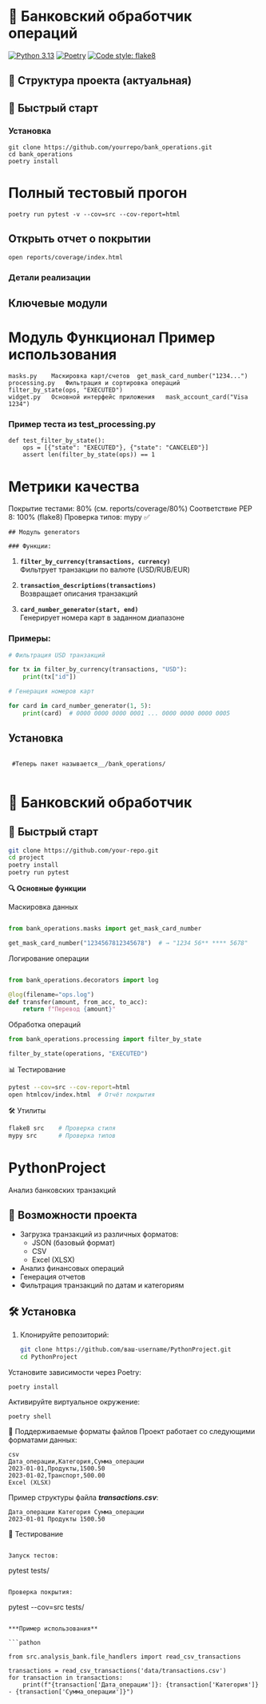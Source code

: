 # 🏦 Банковский обработчик операций

[![Python 3.13](https://img.shields.io/badge/python-3.13-blue.svg)](https://www.python.org/downloads/)
[![Poetry](https://img.shields.io/badge/packaging-poetry-cyan.svg)](https://python-poetry.org/)
[![Code style: flake8](https://img.shields.io/badge/code%20style-flake8-orange.svg)](https://flake8.pycqa.org/)

## 📁 Структура проекта (актуальная)

## 🚀 Быстрый старт

### Установка

```
git clone https://github.com/yourrepo/bank_operations.git
cd bank_operations
poetry install
```

# Полный тестовый прогон

```
poetry run pytest -v --cov=src --cov-report=html
```

## Открыть отчет о покрытии

```
open reports/coverage/index.html
```

### Детали реализации

## Ключевые модули

# Модуль	Функционал	Пример использования

```
masks.py	Маскировка карт/счетов	get_mask_card_number("1234...")
processing.py	Фильтрация и сортировка операций	filter_by_state(ops, "EXECUTED")
widget.py	Основной интерфейс приложения	mask_account_card("Visa 1234")
```

### Пример теста из test_processing.py

```
def test_filter_by_state():
    ops = [{"state": "EXECUTED"}, {"state": "CANCELED"}]
    assert len(filter_by_state(ops)) == 1
```    

# Метрики качества

Покрытие тестами: 80% (см. reports/coverage/80%)
Соответствие PEP 8: 100% (flake8)
Проверка типов: mypy ✅

```
## Модуль generators

### Функции:
```

1. **`filter_by_currency(transactions, currency)`**  
   Фильтрует транзакции по валюте (USD/RUB/EUR)

2. **`transaction_descriptions(transactions)`**  
   Возвращает описания транзакций

3. **`card_number_generator(start, end)`**  
   Генерирует номера карт в заданном диапазоне

### Примеры:

```python
# Фильтрация USD транзакций

for tx in filter_by_currency(transactions, "USD"):
    print(tx["id"])

# Генерация номеров карт

for card in card_number_generator(1, 5):
    print(card)  # 0000 0000 0000 0001 ... 0000 0000 0000 0005
```

## Установка

```

 #Теперь пакет называется__/bank_operations/
 
```

# 🏦 Банковский обработчик

## 🚀 Быстрый старт

```bash
git clone https://github.com/your-repo.git
cd project
poetry install
poetry run pytest
```

**🔍 Основные функции**

Маскировка данных

```python

from bank_operations.masks import get_mask_card_number

get_mask_card_number("1234567812345678")  # → "1234 56** **** 5678"
```

Логирование операции

``` python

from bank_operations.decorators import log

@log(filename="ops.log")
def transfer(amount, from_acc, to_acc):
    return f"Перевод {amount}"
```

Обработка операций

```python
from bank_operations.processing import filter_by_state

filter_by_state(operations, "EXECUTED")
```

📊 Тестирование

```bash
pytest --cov=src --cov-report=html
open htmlcov/index.html  # Отчёт покрытия
```

🛠 Утилиты

```bash
flake8 src    # Проверка стиля
mypy src      # Проверка типов

````

# PythonProject

Анализ банковских транзакций

## 📌 Возможности проекта

- Загрузка транзакций из различных форматов:
    - JSON (базовый формат)
    - CSV
    - Excel (XLSX)
- Анализ финансовых операций
- Генерация отчетов
- Фильтрация транзакций по датам и категориям

## 🛠 Установка

1. Клонируйте репозиторий:
   ```bash
   git clone https://github.com/ваш-username/PythonProject.git
   cd PythonProject
   ```

Установите зависимости через Poetry:

```
poetry install
```

Активируйте виртуальное окружение:

```
poetry shell
```

📂 Поддерживаемые форматы файлов
Проект работает со следующими форматами данных:

```
csv
Дата_операции,Категория,Сумма_операции
2023-01-01,Продукты,1500.50
2023-01-02,Транспорт,500.00
Excel (XLSX)
```

Пример структуры файла ***transactions.csv***:

```
Дата_операции Категория Сумма_операции
2023-01-01 Продукты 1500.50

```

🧪 Тестирование

```

Запуск тестов:

```

pytest tests/

```

Проверка покрытия:

```

pytest --cov=src tests/

```

***Пример использования**

```pathon

from src.analysis_bank.file_handlers import read_csv_transactions

transactions = read_csv_transactions('data/transactions.csv')
for transaction in transactions:
    print(f"{transaction['Дата_операции']}: {transaction['Категория']} - {transaction['Сумма_операции']}")
```